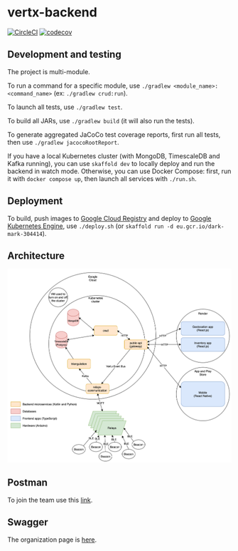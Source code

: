 # vertx-backend

[![CircleCI](https://circleci.com/gh/B-IoT/vertx-backend.svg?style=svg&circle-token=fd177fb3dd3ca232d70bb91cb6a133154a9ad57f)](https://app.circleci.com/pipelines/github/B-IoT) [![codecov](https://codecov.io/gh/B-IoT/vertx-backend/branch/main/graph/badge.svg?token=WU4T7FRLTN)](https://codecov.io/gh/B-IoT/vertx-backend)

## Development and testing

The project is multi-module.

To run a command for a specific module, use `./gradlew <module_name>:<command_name>` (ex: `./gradlew crud:run`).

To launch all tests, use `./gradlew test`.

To build all JARs, use `./gradlew build` (it will also run the tests).

To generate aggregated JaCoCo test coverage reports, first run all tests, then use `./gradlew jacocoRootReport`.

If you have a local Kubernetes cluster (with MongoDB, TimescaleDB and Kafka running), you can use `skaffold dev` to locally deploy and run the backend in watch mode. Otherwise, you can use Docker Compose: first, run it with `docker compose up`, then launch all services with `./run.sh`.

## Deployment

To build, push images to [Google Cloud Registry](https://console.cloud.google.com/gcr/images/dark-mark-304414?project=dark-mark-304414&authuser=1) and deploy to [Google Kubernetes Engine](https://console.cloud.google.com/kubernetes/list?authuser=1&project=dark-mark-304414), use `./deploy.sh` (or `skaffold run -d eu.gcr.io/dark-mark-304414`).

## Architecture

![Architecture](documentation/architecture.png 'Backend architecture')

## Postman

To join the team use this [link](https://app.getpostman.com/join-team?invite_code=e075e3eaae3d0cbca574457fee024a1c).

## Swagger

The organization page is [here](https://app.swaggerhub.com/organizations/biot-ch).
